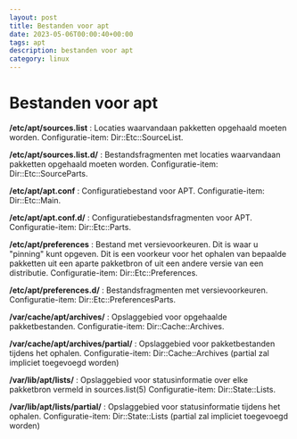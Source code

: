 ```yaml
---
layout: post
title: Bestanden voor apt
date: 2023-05-06T00:00:40+00:00
tags: apt
description: bestanden voor apt
category: linux
---
```


# Bestanden voor apt

**/etc/apt/sources.list** : Locaties waarvandaan pakketten opgehaald moeten worden. Configuratie-item: Dir::Etc::SourceList.

**/etc/apt/sources.list.d/** : Bestandsfragmenten met locaties waarvandaan pakketten opgehaald moeten worden. Configuratie-item: Dir::Etc::SourceParts.

**/etc/apt/apt.conf** : Configuratiebestand voor APT. Configuratie-item: Dir::Etc::Main.

**/etc/apt/apt.conf.d/** : Configuratiebestandsfragmenten voor APT. Configuratie-item: Dir::Etc::Parts.

**/etc/apt/preferences** : Bestand met versievoorkeuren. Dit is waar u "pinning" kunt opgeven. Dit is een voorkeur voor het ophalen van bepaalde pakketten uit een aparte pakketbron of uit een andere versie van een distributie. Configuratie-item: Dir::Etc::Preferences.
           
**/etc/apt/preferences.d/** : Bestandsfragmenten met versievoorkeuren. Configuratie-item: Dir::Etc::PreferencesParts.

**/var/cache/apt/archives/** : Opslaggebied voor opgehaalde pakketbestanden. Configuratie-item: Dir::Cache::Archives.

**/var/cache/apt/archives/partial/** : Opslaggebied voor pakketbestanden tijdens het ophalen. Configuratie-item: Dir::Cache::Archives (partial zal impliciet toegevoegd worden)

**/var/lib/apt/lists/** : Opslaggebied voor statusinformatie over elke pakketbron vermeld in sources.list(5) Configuratie-item: Dir::State::Lists.

**/var/lib/apt/lists/partial/** : Opslaggebied voor statusinformatie tijdens het ophalen. Configuratie-item: Dir::State::Lists (partial zal impliciet toegevoegd worden)

